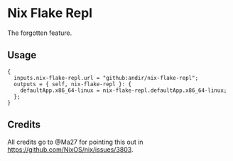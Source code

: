 # Nix Flake Repl

The forgotten feature.

## Usage

```
{
  inputs.nix-flake-repl.url = "github:andir/nix-flake-repl";
  outputs = { self, nix-flake-repl }: {
    defaultApp.x86_64-linux = nix-flake-repl.defaultApp.x86_64-linux;
  };
}
```


## Credits

All credits go to @Ma27 for pointing this out in https://github.com/NixOS/nix/issues/3803.
